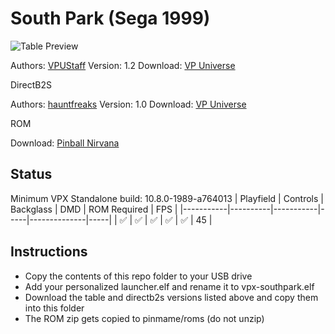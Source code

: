 # South Park (Sega 1999)

![Table Preview](../../images/vpx-southpark.png)

Authors: [VPUStaff](https://vpuniverse.com/profile/50-vpustaff/)
Version: 1.2
Download: [VP Universe](https://vpuniverse.com/files/file/10531-south-park-sega-1999/)

DirectB2S

Authors: [hauntfreaks](https://vpuniverse.com/profile/5216-hauntfreaks/)
Version: 1.0
Download: [VP Universe](https://vpuniverse.com/files/file/12901-south-park-sega-1999-b2s-with-full-dmd/)

ROM

Download: [Pinball Nirvana](https://pinballnirvana.com/forums/resources/sprk_103.2359/)

## Status 

Minimum VPX Standalone build: 10.8.0-1989-a764013
| Playfield | Controls | Backglass | DMD | ROM Required | FPS | 
|-----------|----------|-----------|-----|--------------|-----|
| :white_check_mark: | :white_check_mark: | :white_check_mark: | :white_check_mark: | :white_check_mark: | 45 |

## Instructions

- Copy the contents of this repo folder to your USB drive
- Add your personalized launcher.elf and rename it to vpx-southpark.elf
- Download the table and directb2s versions listed above and copy them into this folder
- The ROM zip gets copied to pinmame/roms (do not unzip)
